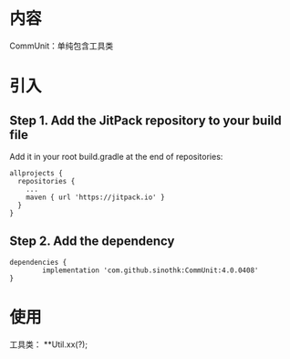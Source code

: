 # 内容
CommUnit：单纯包含工具类

# 引入
## Step 1. Add the JitPack repository to your build file
  Add it in your root build.gradle at the end of repositories:

    allprojects {
      repositories {
        ...
        maven { url 'https://jitpack.io' }
      }
    }

## Step 2. Add the dependency

	dependencies {
	        implementation 'com.github.sinothk:CommUnit:4.0.0408'
	}

# 使用
  工具类：
  **Util.xx(?);

